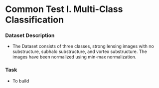 # Common Test I. Multi-Class Classification

### Dataset Description

- The Dataset consists of three classes, strong lensing images with no substructure, subhalo substructure, and vortex substructure. The images have been normalized using min-max normalization.

### Task

- To build 
